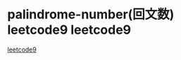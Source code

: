 # palindrome-number(回文数) leetcode9 leetcode9

[leetcode9](https://leetcode-cn.com/problems/palindrome-number/)